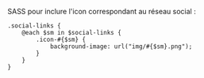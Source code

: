 SASS pour inclure l'icon correspondant au réseau social :
```
.social-links {
	@each $sm in $social-links {
		.icon-#{$sm} {
			background-image: url("img/#{$sm}.png");
		}
	}
}
```